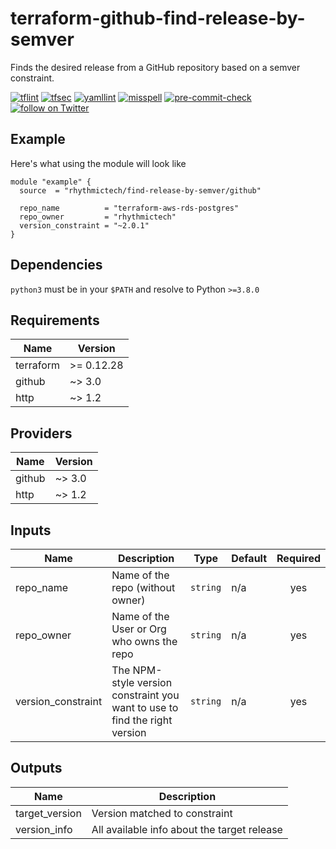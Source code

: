 # terraform-github-find-release-by-semver 
Finds the desired release from a GitHub repository based on a semver constraint.

[![tflint](https://github.com/rhythmictech/terraform-github-find-release-by-semver/workflows/tflint/badge.svg?branch=master&event=push)](https://github.com/rhythmictech/terraform-github-find-release-by-semver/actions?query=workflow%3Atflint+event%3Apush+branch%3Amaster)
[![tfsec](https://github.com/rhythmictech/terraform-github-find-release-by-semver/workflows/tfsec/badge.svg?branch=master&event=push)](https://github.com/rhythmictech/terraform-github-find-release-by-semver/actions?query=workflow%3Atfsec+event%3Apush+branch%3Amaster)
[![yamllint](https://github.com/rhythmictech/terraform-github-find-release-by-semver/workflows/yamllint/badge.svg?branch=master&event=push)](https://github.com/rhythmictech/terraform-github-find-release-by-semver/actions?query=workflow%3Ayamllint+event%3Apush+branch%3Amaster)
[![misspell](https://github.com/rhythmictech/terraform-github-find-release-by-semver/workflows/misspell/badge.svg?branch=master&event=push)](https://github.com/rhythmictech/terraform-github-find-release-by-semver/actions?query=workflow%3Amisspell+event%3Apush+branch%3Amaster)
[![pre-commit-check](https://github.com/rhythmictech/terraform-github-find-release-by-semver/workflows/pre-commit-check/badge.svg?branch=master&event=push)](https://github.com/rhythmictech/terraform-github-find-release-by-semver/actions?query=workflow%3Apre-commit-check+event%3Apush+branch%3Amaster)
<a href="https://twitter.com/intent/follow?screen_name=RhythmicTech"><img src="https://img.shields.io/twitter/follow/RhythmicTech?style=social&logo=twitter" alt="follow on Twitter"></a>

## Example
Here's what using the module will look like
```hcl
module "example" {
  source  = "rhythmictech/find-release-by-semver/github"

  repo_name          = "terraform-aws-rds-postgres"
  repo_owner         = "rhythmictech"
  version_constraint = "~2.0.1"
}
```

## Dependencies
`python3` must be in your `$PATH` and resolve to Python `>=3.8.0`

<!-- BEGINNING OF PRE-COMMIT-TERRAFORM DOCS HOOK -->
## Requirements

| Name | Version |
|------|---------|
| terraform | >= 0.12.28 |
| github | ~> 3.0 |
| http | ~> 1.2 |

## Providers

| Name | Version |
|------|---------|
| github | ~> 3.0 |
| http | ~> 1.2 |

## Inputs

| Name | Description | Type | Default | Required |
|------|-------------|------|---------|:--------:|
| repo\_name | Name of the repo (without owner) | `string` | n/a | yes |
| repo\_owner | Name of the User or Org who owns the repo | `string` | n/a | yes |
| version\_constraint | The NPM-style version constraint you want to use to find the right version | `string` | n/a | yes |

## Outputs

| Name | Description |
|------|-------------|
| target\_version | Version matched to constraint |
| version\_info | All available info about the target release |

<!-- END OF PRE-COMMIT-TERRAFORM DOCS HOOK -->

